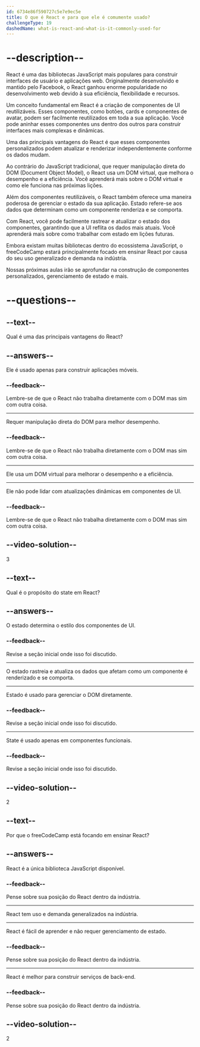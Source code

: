 ```yaml
---
id: 6734e86f590727c5e7e9ec5e
title: O que é React e para que ele é comumente usado?
challengeType: 19
dashedName: what-is-react-and-what-is-it-commonly-used-for
---
```


# --description--

React é uma das bibliotecas JavaScript mais populares para construir interfaces de usuário e aplicações web. Originalmente desenvolvido e mantido pelo Facebook, o React ganhou enorme popularidade no desenvolvimento web devido à sua eficiência, flexibilidade e recursos.

Um conceito fundamental em React é a criação de componentes de UI reutilizáveis. Esses componentes, como botões, cards e componentes de avatar, podem ser facilmente reutilizados em toda a sua aplicação. Você pode aninhar esses componentes uns dentro dos outros para construir interfaces mais complexas e dinâmicas.

Uma das principais vantagens do React é que esses componentes personalizados podem atualizar e renderizar independentemente conforme os dados mudam.

Ao contrário do JavaScript tradicional, que requer manipulação direta do DOM (Document Object Model), o React usa um DOM virtual, que melhora o desempenho e a eficiência. Você aprenderá mais sobre o DOM virtual e como ele funciona nas próximas lições.

Além dos componentes reutilizáveis, o React também oferece uma maneira poderosa de gerenciar o estado da sua aplicação. Estado refere-se aos dados que determinam como um componente renderiza e se comporta.

Com React, você pode facilmente rastrear e atualizar o estado dos componentes, garantindo que a UI reflita os dados mais atuais. Você aprenderá mais sobre como trabalhar com estado em lições futuras.

Embora existam muitas bibliotecas dentro do ecossistema JavaScript, o freeCodeCamp estará principalmente focado em ensinar React por causa do seu uso generalizado e demanda na indústria.

Nossas próximas aulas irão se aprofundar na construção de componentes personalizados, gerenciamento de estado e mais.

# --questions--

## --text--

Qual é uma das principais vantagens do React?

## --answers--

Ele é usado apenas para construir aplicações móveis.

### --feedback--

Lembre-se de que o React não trabalha diretamente com o DOM mas sim com outra coisa.

---

Requer manipulação direta do DOM para melhor desempenho.

### --feedback--

Lembre-se de que o React não trabalha diretamente com o DOM mas sim com outra coisa.

---

Ele usa um DOM virtual para melhorar o desempenho e a eficiência.

---

Ele não pode lidar com atualizações dinâmicas em componentes de UI.

### --feedback--

Lembre-se de que o React não trabalha diretamente com o DOM mas sim com outra coisa.

## --video-solution--

3

## --text--

Qual é o propósito do state em React?

## --answers--

O estado determina o estilo dos componentes de UI.

### --feedback--

Revise a seção inicial onde isso foi discutido. 

---

O estado rastreia e atualiza os dados que afetam como um componente é renderizado e se comporta.

---

Estado é usado para gerenciar o DOM diretamente.

### --feedback--

Revise a seção inicial onde isso foi discutido. 

---

State é usado apenas em componentes funcionais.

### --feedback--

Revise a seção inicial onde isso foi discutido. 

## --video-solution--

2

## --text--

Por que o freeCodeCamp está focando em ensinar React?

## --answers--

React é a única biblioteca JavaScript disponível.

### --feedback--

Pense sobre sua posição do React dentro da indústria. 

---

React tem uso e demanda generalizados na indústria.

---

React é fácil de aprender e não requer gerenciamento de estado.

### --feedback--

Pense sobre sua posição do React dentro da indústria. 

---

React é melhor para construir serviços de back-end.

### --feedback--

Pense sobre sua posição do React dentro da indústria. 

## --video-solution--

2
